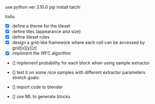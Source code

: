 use python ver 3.10.0
pip install taichi

todo:
- [x] define a theme for the tileset
- [x] define tiles (appearance and size)
- [x] define tileset rules
- [x] design a grid-like framework where each cell can be accessed by grid[x][y][z]
- [x] impliment the WFC algorithm 
- [] implement probability for each block when using sample extractor
- [] test it on some nice samples with different extractor parameters 
stretch goals:

- [] import code to blender
- [] use ML to generate blocks
